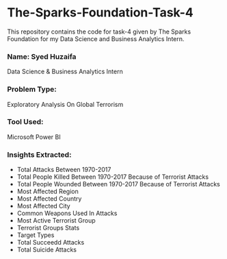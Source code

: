 # The-Sparks-Foundation-Task-4
This repository contains the code for task-4 given by The Sparks Foundation for my Data Science and Business Analytics Intern.
### Name: Syed Huzaifa
Data Science & Business Analytics Intern
### Problem Type:
Exploratory Analysis On Global Terrorism
### Tool Used:
Microsoft Power BI
### Insights Extracted:
- Total Attacks Between 1970-2017
- Total People Killed Between 1970-2017 Because of Terrorist Attacks
- Total People Wounded Between 1970-2017 Because of Terrorist Attacks
- Most Affected Region
- Most Affected Country
- Most Affected City
- Common Weapons Used In Attacks
- Most Active Terrorist Group
- Terrorist Groups Stats
- Target Types
- Total Succeedd Attacks
- Total Suicide Attacks

